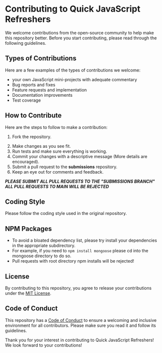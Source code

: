 # Contributing to Quick JavaScript Refreshers

We welcome contributions from the open-source community to help make this repository better. Before you start contributing, please read through the following guidelines.

## Types of Contributions

Here are a few examples of the types of contributions we welcome:

- your own JavaScript mini-projects with adequate commentary
- Bug reports and fixes
- Feature requests and implementation
- Documentation improvements
- Test coverage

## How to Contribute

Here are the steps to follow to make a contribution:

1. Fork the repository.
<!-- 2. Create a new branch with a descriptive name (e.g., `fix-typo-in-readme`). -->
2. Make changes as you see fit.
3. Run tests and make sure everything is working.
4. Commit your changes with a descriptive message (More details are encouraged).
5. Submit a pull request to the **submissions** repository.
6. Keep an eye out for comments and feedback.

***PLEASE SUBMIT ALL PULL REQUESTS TO THE "SUBMISSIONS BRANCH" ALL PULL REQUESTS TO MAIN WILL BE REJECTED***

## Coding Style

Please follow the coding style used in the original repository.

## NPM Packages

- To avoid a bloated dependency list, please try install your dependencies in the appropriate subdirectory.
- For example, if you need to `npm install mongoose` please cd into the mongoose directory to do so.
- Pull requests with root directory npm installs will be rejected!

## License

By contributing to this repository, you agree to release your contributions under the [MIT License](https://opensource.org/licenses/MIT).

## Code of Conduct

This repository has a [Code of Conduct](CODE_OF_CONDUCT.md) to ensure a welcoming and inclusive environment for all contributors. Please make sure you read it and follow its guidelines.

Thank you for your interest in contributing to Quick JavaScript Refreshers! We look forward to your contributions!
